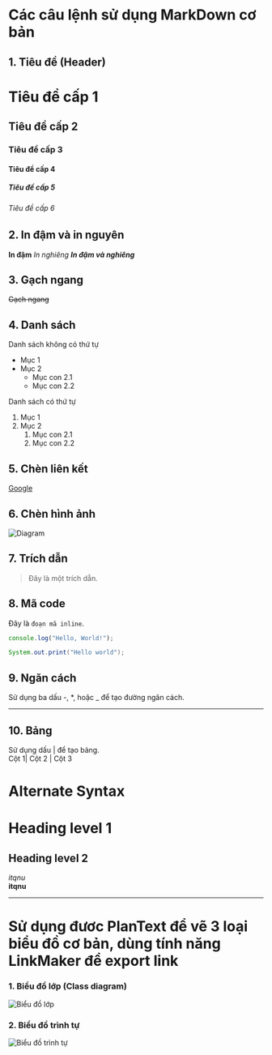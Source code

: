 # Các câu lệnh sử dụng MarkDown cơ bản

## 1. Tiêu đề (Header)

# Tiêu đề cấp 1
## Tiêu đề cấp 2
### Tiêu đề cấp 3
#### Tiêu đề cấp 4
##### Tiêu đề cấp 5
###### Tiêu đề cấp 6

## 2. In đậm và in nguyên

**In đậm**
*In nghiêng*
***In đậm và nghiêng***

## 3. Gạch ngang

~~Gạch ngang~~
## 4. Danh sách
Danh sách không có thứ tự
- Mục 1
- Mục 2
  - Mục con 2.1
  - Mục con 2.2
    
Danh sách có thứ tự
1. Mục 1
2. Mục 2
   1. Mục con 2.1
   2. Mục con 2.2

## 5. Chèn liên kết
[Google](https://www.google.com)

## 6. Chèn hình ảnh

![Diagram](http://www.plantuml.com/plantuml/png/encoded-diagram-text)


## 7. Trích dẫn

> Đây là một trích dẫn.

## 8. Mã code

Đây là `đoạn mã inline`.

```javascript
console.log("Hello, World!");
```
``` Java
System.out.print("Hello world");
```
## 9. Ngăn cách

Sử dụng ba dấu -, *, hoặc _ để tạo đường ngăn cách.
___

## 10. Bảng 

Sử dụng dấu | để tạo bảng. <br>
Cột 1| Cột 2 | Cột 3

# Alternate Syntax

Heading level 1
=============

Heading level 2
---------------

*itqnu* <br>
**itqnu**

___

# Sử dụng đươc PlanText để vẽ 3 loại biểu đồ cơ bản, dùng tính năng LinkMaker để export link
### 1. Biểu đồ lớp (Class diagram) 

![Biểu đồ lớp](https://www.planttext.com/api/plantuml/png/UhzxlqDnIM9HIMbk3bToJc9niO9ZNcPkOev2DPS24FWbvgOgM2a4bnHbvgM3HHpJGGAPUILWdczYTcfmVcbUYeOcKBGiFpE5gvOBQf1BVZhK5AUYrDGKL6ES4ekoiUXnJYo1wd4hBNBEpyalGjNccvfVZg8DwbgR6brTa8KeVA1XN0wfUIaWlm40003__mC0)

### 2. Biểu đồ trình tự 

![Biểu đồ trình tự](https://www.planttext.com/api/plantuml/png/UhzxlqDnIM9HIMbk3fTZJcPogeAkdO9JVfALGaHcda9onk45-JeWlY8Na53G1Kg2LQ58WqKKqRJx75wGgr2IyN3NVeKye2g58nCVxcu62UpUcAoGaVbmTtkUGXc8IWPA7TviZsv-oE4jcGh53tVjLSWujk7XxjbvwGef3tUjpbD8UhXhOPuYbqDgNWh8qG00003__mC0)


